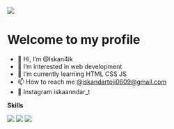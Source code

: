 <img src="https://bs-uploads.toptal.io/blackfish-uploads/components/blog_post_page/content/cover_image_file/cover_image/687289/retina_1708x683_op-Ten-Front-End-Design-Rules-For-Developers_Luke-Newsletter-d3a7d3e7430ee224cab75104f11342a0.png"> <img/>
# Welcome to my profile

- 👋 Hi, I’m @Iskan4ik
- 👀 I’m interested in web development
- 🌱 I’m currently learning HTML CSS JS
- 📫 How to reach me @iskandartoji0609@gmail.com  
- 📸 Instagram iskaanndar_t

<b>Skills</b>

<img src="https://img.shields.io/badge/HTML-24292F?style=for-the-badge&logo=HTML5&logoColor="/> <img src="https://img.shields.io/badge/CSS-24292F?style=for-the-badge&logo=CSS3&logoColor="/> <img src="https://img.shields.io/badge/JavaScript-24292F?style=for-the-badge&logo=JavaScript&logoColor="/>

